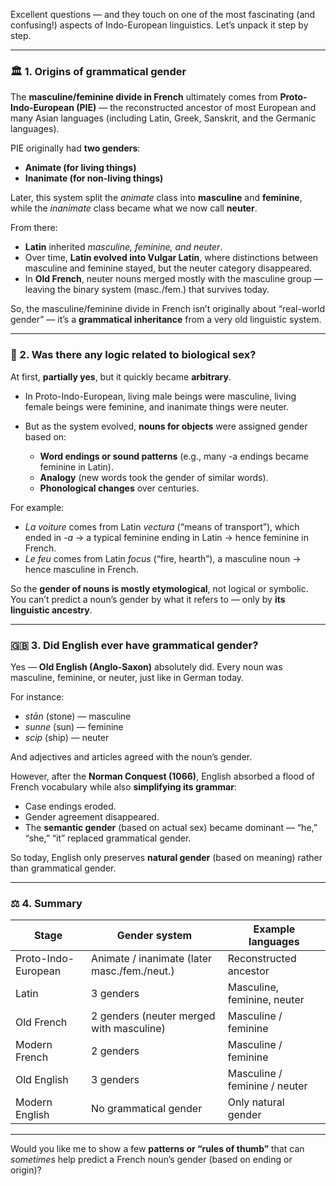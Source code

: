 Excellent questions — and they touch on one of the most fascinating (and confusing!) aspects of Indo-European linguistics. Let’s unpack it step by step.

---

### 🏛️ 1. Origins of grammatical gender

The **masculine/feminine divide in French** ultimately comes from **Proto-Indo-European (PIE)** — the reconstructed ancestor of most European and many Asian languages (including Latin, Greek, Sanskrit, and the Germanic languages).

PIE originally had **two genders**:

* **Animate (for living things)**
* **Inanimate (for non-living things)**

Later, this system split the *animate* class into **masculine** and **feminine**, while the *inanimate* class became what we now call **neuter**.

From there:

* **Latin** inherited *masculine, feminine, and neuter*.
* Over time, **Latin evolved into Vulgar Latin**, where distinctions between masculine and feminine stayed, but the neuter category disappeared.
* In **Old French**, neuter nouns merged mostly with the masculine group — leaving the binary system (masc./fem.) that survives today.

So, the masculine/feminine divide in French isn’t originally about “real-world gender” — it’s a **grammatical inheritance** from a very old linguistic system.

---

### 🧩 2. Was there any logic related to biological sex?

At first, **partially yes**, but it quickly became **arbitrary**.

* In Proto-Indo-European, living male beings were masculine, living female beings were feminine, and inanimate things were neuter.
* But as the system evolved, **nouns for objects** were assigned gender based on:

  * **Word endings or sound patterns** (e.g., many -a endings became feminine in Latin).
  * **Analogy** (new words took the gender of similar words).
  * **Phonological changes** over centuries.

For example:

* *La voiture* comes from Latin *vectura* (“means of transport”), which ended in *-a* → a typical feminine ending in Latin → hence feminine in French.
* *Le feu* comes from Latin *focus* (“fire, hearth”), a masculine noun → hence masculine in French.

So the **gender of nouns is mostly etymological**, not logical or symbolic.
You can’t predict a noun’s gender by what it refers to — only by **its linguistic ancestry**.

---

### 🇬🇧 3. Did English ever have grammatical gender?

Yes — **Old English (Anglo-Saxon)** absolutely did.
Every noun was masculine, feminine, or neuter, just like in German today.

For instance:

* *stān* (stone) — masculine
* *sunne* (sun) — feminine
* *scip* (ship) — neuter

And adjectives and articles agreed with the noun’s gender.

However, after the **Norman Conquest (1066)**, English absorbed a flood of French vocabulary while also **simplifying its grammar**:

* Case endings eroded.
* Gender agreement disappeared.
* The **semantic gender** (based on actual sex) became dominant — “he,” “she,” “it” replaced grammatical gender.

So today, English only preserves **natural gender** (based on meaning) rather than grammatical gender.

---

### ⚖️ 4. Summary

| Stage               | Gender system                                | Example languages             |
| ------------------- | -------------------------------------------- | ----------------------------- |
| Proto-Indo-European | Animate / inanimate (later masc./fem./neut.) | Reconstructed ancestor        |
| Latin               | 3 genders                                    | Masculine, feminine, neuter   |
| Old French          | 2 genders (neuter merged with masculine)     | Masculine / feminine          |
| Modern French       | 2 genders                                    | Masculine / feminine          |
| Old English         | 3 genders                                    | Masculine / feminine / neuter |
| Modern English      | No grammatical gender                        | Only natural gender           |

---

Would you like me to show a few **patterns or “rules of thumb”** that can *sometimes* help predict a French noun’s gender (based on ending or origin)?
